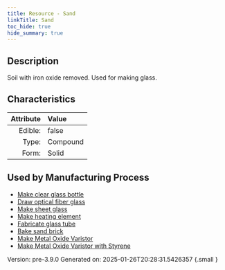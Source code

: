 ```yaml
---
title: Resource - Sand
linkTitle: Sand
toc_hide: true
hide_summary: true
---
```


## Description
 Soil with iron oxide removed. Used for making glass.

## Characteristics

| Attribute      | Value |
|--------:|:------|
|Edible:|false|
|Type:|Compound|
|Form:|Solid|
 

## Used by Manufacturing Process

- [Make clear glass bottle](/docs/definitions/process/make-clear-glass-bottle)
- [Draw optical fiber glass](/docs/definitions/process/draw-optical-fiber-glass)
- [Make sheet glass](/docs/definitions/process/make-sheet-glass)
- [Make heating element](/docs/definitions/process/make-heating-element)
- [Fabricate glass tube](/docs/definitions/process/fabricate-glass-tube)
- [Bake sand brick](/docs/definitions/process/bake-sand-brick)
- [Make Metal Oxide Varistor](/docs/definitions/process/make-metal-oxide-varistor)
- [Make Metal Oxide Varistor with Styrene](/docs/definitions/process/make-metal-oxide-varistor-with-styrene)


    

Version: pre-3.9.0 Generated on: 2025-01-26T20:28:31.5426357
{.small }
